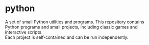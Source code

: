 # python
A set of small Python utilities and programs.
This repository contains Python programs and small projects, including classic games and interactive scripts.  
Each project is self-contained and can be run independently.
